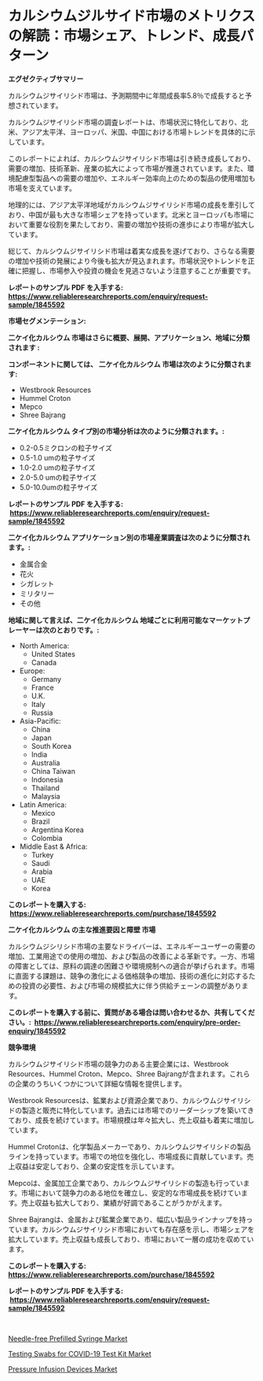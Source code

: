 <p><h1>カルシウムジルサイド市場のメトリクスの解読：市場シェア、トレンド、成長パターン</h1></p><p><strong>エグゼクティブサマリー</strong></p>
<p><p>カルシウムジサイリシド市場は、予測期間中に年間成長率5.8％で成長すると予想されています。 </p><p>カルシウムジサイリシド市場の調査レポートは、市場状況に特化しており、北米、アジア太平洋、ヨーロッパ、米国、中国における市場トレンドを具体的に示しています。</p><p>このレポートによれば、カルシウムジサイリシド市場は引き続き成長しており、需要の増加、技術革新、産業の拡大によって市場が推進されています。また、環境配慮型製品への需要の増加や、エネルギー効率向上のための製品の使用増加も市場を支えています。</p><p>地理的には、アジア太平洋地域がカルシウムジサイリシド市場の成長を牽引しており、中国が最も大きな市場シェアを持っています。北米とヨーロッパも市場において重要な役割を果たしており、需要の増加や技術の進歩により市場が拡大しています。</p><p>総じて、カルシウムジサイリシド市場は着実な成長を遂げており、さらなる需要の増加や技術の発展により今後も拡大が見込まれます。市場状況やトレンドを正確に把握し、市場参入や投資の機会を見逃さないよう注意することが重要です。</p></p>
<p><strong>レポートのサンプル PDF を入手する: <a href="https://www.reliableresearchreports.com/enquiry/request-sample/1845592">https://www.reliableresearchreports.com/enquiry/request-sample/1845592</a></strong></p>
<p><strong>市場セグメンテーション:</strong></p>
<p><strong> 二ケイ化カルシウム 市場はさらに概要、展開、アプリケーション、地域に分類されます :</strong></p>
<p><strong>コンポーネントに関しては、 二ケイ化カルシウム 市場は次のように分類されます: &nbsp;</strong></p>
<p><ul><li>Westbrook Resources</li><li>Hummel Croton</li><li>Mepco</li><li>Shree Bajrang</li></ul></p>
<p><strong> 二ケイ化カルシウム タイプ別の市場分析は次のように分類されます。:</strong></p>
<p><ul><li>0.2-0.5ミクロンの粒子サイズ</li><li>0.5-1.0 umの粒子サイズ</li><li>1.0-2.0 umの粒子サイズ</li><li>2.0-5.0 umの粒子サイズ</li><li>5.0-10.0umの粒子サイズ</li></ul></p>
<p><strong>レポートのサンプル PDF を入手する: &nbsp;<a href="https://www.reliableresearchreports.com/enquiry/request-sample/1845592">https://www.reliableresearchreports.com/enquiry/request-sample/1845592</a></strong></p>
<p><strong> 二ケイ化カルシウム アプリケーション別の市場産業調査は次のように分類されます。:</strong></p>
<p><ul><li>金属合金</li><li>花火</li><li>シガレット</li><li>ミリタリー</li><li>その他</li></ul></p>
<p><strong>地域に関して言えば、二ケイ化カルシウム 地域ごとに利用可能なマーケットプレーヤーは次のとおりです。:</strong></p>
<p><ul>
    <li>
        North America:
        <ul>
            <li>United States</li>
            <li>Canada</li>
        </ul>
    </li>
    <li>
        Europe:
        <ul>
            <li>Germany</li>
            <li>France</li>
            <li>U.K.</li>
            <li>Italy</li>
            <li>Russia</li>
        </ul>
    </li>
    <li>
        Asia-Pacific:
        <ul>
            <li>China</li>
            <li>Japan</li>
            <li>South Korea</li>
            <li>India</li>
            <li>Australia</li>
            <li>China Taiwan</li>
            <li>Indonesia</li>
            <li>Thailand</li>
            <li>Malaysia</li>
        </ul>
    </li>
    <li>
        Latin America:
        <ul>
            <li>Mexico</li>
            <li>Brazil</li>
            <li>Argentina Korea</li>
            <li>Colombia</li>
        </ul>
    </li>
    <li>
        Middle East & Africa:
        <ul>
            <li>Turkey</li>
            <li>Saudi</li>
            <li>Arabia</li>
            <li>UAE</li>
            <li>Korea</li>
        </ul>
    </li>
    </ul></p>
<p><strong>このレポートを購入する: &nbsp;<a href="https://www.reliableresearchreports.com/purchase/1845592">https://www.reliableresearchreports.com/purchase/1845592</a></strong></p>
<p><strong>二ケイ化カルシウム の主な推進要因と障壁 市場</strong></p>
<p><p>カルシウムジシリシド市場の主要なドライバーは、エネルギーユーザーの需要の増加、工業用途での使用の増加、および製品の改善による革新です。一方、市場の障害としては、原料の調達の困難さや環境規制への適合が挙げられます。市場に直面する課題は、競争の激化による価格競争の増加、技術の進化に対応するための投資の必要性、および市場の規模拡大に伴う供給チェーンの調整があります。</p></p>
<p><strong>このレポートを購入する前に、質問がある場合は問い合わせるか、共有してください。:&nbsp; <a href="https://www.reliableresearchreports.com/enquiry/pre-order-enquiry/1845592">https://www.reliableresearchreports.com/enquiry/pre-order-enquiry/1845592</a></strong></p>
<p><strong>競争環境</strong></p>
<p><p>カルシウムジサイリシド市場の競争力のある主要企業には、Westbrook Resources、Hummel Croton、Mepco、Shree Bajrangが含まれます。これらの企業のうちいくつかについて詳細な情報を提供します。</p><p>Westbrook Resourcesは、鉱業および資源企業であり、カルシウムジサイリシドの製造と販売に特化しています。過去には市場でのリーダーシップを築いてきており、成長を続けています。市場規模は年々拡大し、売上収益も着実に増加しています。</p><p>Hummel Crotonは、化学製品メーカーであり、カルシウムジサイリシドの製品ラインを持っています。市場での地位を強化し、市場成長に貢献しています。売上収益は安定しており、企業の安定性を示しています。</p><p>Mepcoは、金属加工企業であり、カルシウムジサイリシドの製造も行っています。市場において競争力のある地位を確立し、安定的な市場成長を続けています。売上収益も拡大しており、業績が好調であることがうかがえます。</p><p>Shree Bajrangは、金属および鉱業企業であり、幅広い製品ラインナップを持っています。カルシウムジサイリシド市場においても存在感を示し、市場シェアを拡大しています。売上収益も成長しており、市場において一層の成功を収めています。</p></p>
<p><strong>このレポートを購入する: &nbsp; <a href="https://www.reliableresearchreports.com/purchase/1845592">https://www.reliableresearchreports.com/purchase/1845592</a></strong></p>
<p><strong>レポートのサンプル PDF を入手する: &nbsp;<a href="https://www.reliableresearchreports.com/enquiry/request-sample/1845592">https://www.reliableresearchreports.com/enquiry/request-sample/1845592</a></strong><strong></strong></p>
<p>&nbsp;</p>
<p><p><a href="https://view.publitas.com/reportprime-1/needle-free-prefilled-syringe-market-furnish-information-about-market-size-market-share-market-dynamics-and-projections-spanning-from-2023-to-2030/">Needle-free Prefilled Syringe Market</a></p><p><a href="https://view.publitas.com/reportprime-1/testing-swabs-for-covid-19-test-kit-market-dynamics-2023-2030-also-about-its-market-trends-projections-and-opportunities/">Testing Swabs for COVID-19 Test Kit Market</a></p><p><a href="https://view.publitas.com/reportprime-1/pressure-infusion-devices-market-size-and-examines-its-market-scope-with-a-primary-focus-on-growth-opportunities-and-forecasted-trends-spanning-from-2023-to-2030/">Pressure Infusion Devices Market</a></p></p>